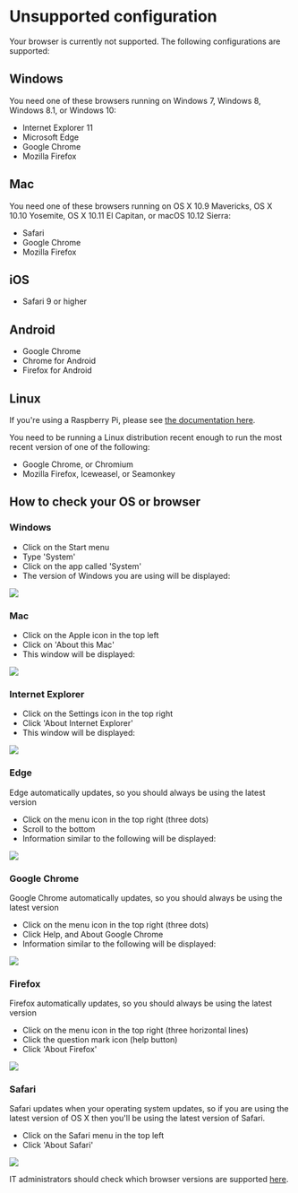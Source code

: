 # Unsupported configuration

Your browser is currently not supported. The following configurations are supported:

## Windows

You need one of these browsers running on Windows 7, Windows 8, Windows 8.1, or Windows 10:

* Internet Explorer 11
* Microsoft Edge
* Google Chrome
* Mozilla Firefox

## Mac

You need one of these browsers running on OS X 10.9 Mavericks, OS X 10.10 Yosemite, OS X 10.11 El Capitan, or macOS 10.12 Sierra:

* Safari
* Google Chrome
* Mozilla Firefox

## iOS

* Safari 9 or higher

## Android

* Google Chrome
* Chrome for Android
* Firefox for Android

## Linux

If you're using a Raspberry Pi, please see [the documentation here](/raspberry-pi).

You need to be running a Linux distribution recent enough to run the most recent version of one of the following:

* Google Chrome, or Chromium
* Mozilla Firefox, Iceweasel, or Seamonkey

## How to check your OS or browser

### Windows

* Click on the Start menu
* Type 'System'
* Click on the app called 'System'
* The version of Windows you are using will be displayed:

![](/static/configurations/windows-version.png)

### Mac

* Click on the Apple icon in the top left
* Click on 'About this Mac'
* This window will be displayed:

![](/static/configurations/osx-version.png)

### Internet Explorer

* Click on the Settings icon in the top right
* Click 'About Internet Explorer'
* This window will be displayed:

![](/static/configurations/ie-version.png)

### Edge

Edge automatically updates, so you should always be using the latest version

* Click on the menu icon in the top right (three dots)
* Scroll to the bottom
* Information similar to the following will be displayed:

![](/static/configurations/edge-version.png)

### Google Chrome

Google Chrome automatically updates, so you should always be using the latest version

* Click on the menu icon in the top right (three dots)
* Click Help, and About Google Chrome
* Information similar to the following will be displayed:

![](/static/configurations/chrome-version.png)

### Firefox

Firefox automatically updates, so you should always be using the latest version

* Click on the menu icon in the top right (three horizontal lines)
* Click the question mark icon (help button)
* Click 'About Firefox'

![](/static/configurations/firefox-version.png)

### Safari

Safari updates when your operating system updates, so if you are using the latest version of OS X then you'll be using the latest version of Safari.

* Click on the Safari menu in the top left
* Click 'About Safari'

![](/static/configurations/safari-version.png)

IT administrators should check which browser versions are supported [here](/browsers/technical).